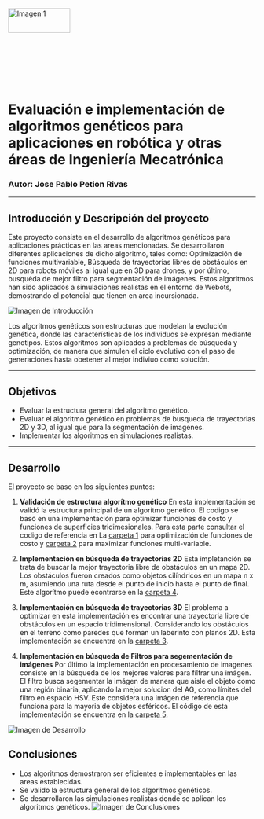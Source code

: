 <div style="display: flex; align-items: center; height: 200;">
  <img src="https://biodiversidad.gt/portal/images/layout/UVG_logo.png" width="50%",  alt="Imagen 1"/>
</div>

# Evaluación e implementación de algoritmos genéticos para aplicaciones en robótica y otras áreas de Ingeniería Mecatrónica
###  Autor: Jose Pablo Petion Rivas

------------

## Introducción y Descripción del proyecto

Este proyecto consiste en el desarrollo de algoritmos genéticos para aplicaciones prácticas en las areas mencionadas. Se desarrollaron diferentes aplicaciones de dicho algoritmo, tales como: Optimización de funciones multivariable, Búsqueda de trayectorias libres de obstáculos en 2D para robots móviles al igual que en 3D para drones, y por último, busquéda de mejor filtro para segmentación de imágenes. Estos algoritmos han sido aplicados a simulaciones realistas en el entorno de Webots, demostrando el potencial que tienen en area incursionada.

![Imagen de Introducción](https://images.spiceworks.com/wp-content/uploads/2023/08/30104126/Genetic-Algorithm.jpg)

Los algoritmos genéticos son estructuras que modelan la evolución genética, donde las características de los individuos se expresan mediante genotipos. Estos algorítmos son aplicados a problemas de búsqueda y optimización, de manera que simulen el ciclo evolutivo con el paso de generaciones hasta obetener al mejor indiviuo como solución. 

------------
## Objetivos

- Evaluar la estructura general del algoritmo genético.
- Evaluar el algoritmo genético en problemas de busqueda de trayectorias 2D y 3D, al igual que para la segmentación de imagenes.
- Implementar los algoritmos en simulaciones realistas.

------------


## Desarrollo

El proyecto se baso en los siguientes puntos:

1. **Validación de estructura algorítmo genético**
En esta implementación se validó la estructura principal de un algorítmo genético. El codigo se basó en una implementación para optimizar funciones de costo y funciones de superficies tridimesionales. Para esta parte consultar el codigo de referencia en La [carpeta 1](./Codigo%20MATLAB/AG_Antecedentes) para optimización de funciones de costo y [carpeta 2](./Codigo%20MATLAB/SurfMaxMin_GA/) para maximizar funciones multi-variable.

2. **Implementación en búsqueda de trayectorias 2D**
Esta impletanción se trata de buscar la mejor trayectoria libre de obstáculos en un mapa 2D. Los obstáculos fueron creados como objetos cilíndricos en un mapa n x m, asumiendo una ruta desde el punto de inicio hasta el punto de final. Este algorítmo puede econtrarse en la [carpeta 4](./Codigo%20MATLAB/Pathplanning_GA).

3.  **Implementación en búsqueda de trayectorias 3D** 
El problema a optimizar en esta implementación es encontrar una trayectoria libre de obstáculos en un espacio tridimensional. Considerando los obstáculos en el terreno como paredes que forman un laberinto con planos 2D. Esta implementación se encuentra en la [carpeta 3](./Codigo%20MATLAB/Drone_MoveGA).

4. **Implementación en búsqueda de Filtros para segementación de imágenes**
Por último la implementación en procesamiento de imagenes consiste en la búsqueda de los mejores valores para filtrar una imágen. El filtro busca segementar la imágen de manera que aisle el objeto como una región binaria, aplicando la mejor solucion del AG, como límites del filtro en espacio HSV. Este considera una imágen de referencia que funciona para la mayoria de objetos esféricos. El código de esta implementación se encuentra en la [carpeta 5](./Codigo%20MATLAB/ImageSegmentation_GA).

![Imagen de Desarrollo](images/imagen_desarrollo.png)

## Conclusiones
- Los algoritmos demostraron ser eficientes e implementables en las areas establecidas. 
- Se valido la estructura general de los algoritmos genéticos. 
- Se desarrollaron las simulaciones realistas donde se aplican los algoritmos genéticos. 
![Imagen de Conclusiones](images/imagen_conclusiones.png)

